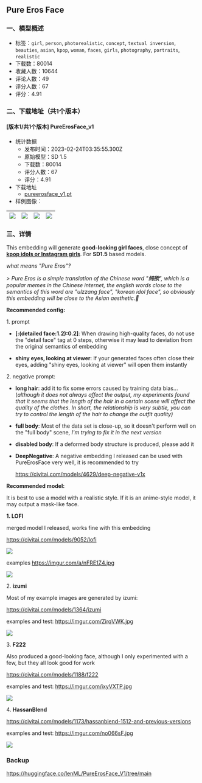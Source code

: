 ## Pure Eros Face
### 一、模型概述

- 标签：`girl`, `person`, `photorealistic`, `concept`, `textual inversion`, `beauties`, `asian`, `kpop`, `woman`, `faces`, `girls`, `photography`, `portraits`, `realistic`
- 下载数：80014
- 收藏人数：10644
- 评论人数：49
- 评分人数：67
- 评分：4.91

### 二、下载地址（共1个版本）

#### [版本1/共1个版本] PureErosFace_v1

- 统计数据
  - 发布时间：2023-02-24T03:35:55.300Z
  - 原始模型：SD 1.5
  - 下载数：80014
  - 评分人数：67
  - 评分：4.91
- 下载地址
  - [pureerosface_v1.pt](https://civitai.com/api/download/models/5119)
- 样例图像：

| <img src="https://image.civitai.com/xG1nkqKTMzGDvpLrqFT7WA/9fbf8bf0-aad7-4360-eeb0-3e2e09628900/width=450/110973.jpeg" /> | <img src="https://image.civitai.com/xG1nkqKTMzGDvpLrqFT7WA/fbd0cb59-8730-4a2f-120f-3a0f06e1e000/width=450/39166.jpeg" /> | <img src="https://image.civitai.com/xG1nkqKTMzGDvpLrqFT7WA/bde04434-d879-4f9f-63e7-e7f125b63e00/width=450/38248.jpeg" /> | <img src="https://image.civitai.com/xG1nkqKTMzGDvpLrqFT7WA/e8409490-308a-4a19-8d6b-e987574e9000/width=450/38241.jpeg" /> |
| ---- | ---- | ---- | ---- |


### 三、详情
<p>This embedding will generate <strong>good-looking girl faces</strong>, close concept of <strong><u>kpop idols or Instagram girls</u></strong>. For <strong>SD1.5</strong> based models.</p><p></p><p><em>what means "Pure Eros"?</em></p><p><em>&gt; Pure Eros is a simple translation of the Chinese word "</em><strong><em>纯欲</em></strong><em>", which is a popular memes in the Chinese internet, the english words close to the semantics of this word are "ulzzang face", "korean idol face", so obviously this embedding will be close to the Asian aesthetic.🤗</em></p><p></p><p><strong>Recommended config:</strong></p><p>1. prompt</p><ul><li><p><strong>[:(detailed face:1.2):0.2]</strong>: When drawing high-quality faces, do not use the "detail face" tag at 0 steps, otherwise it may lead to deviation from the original semantics of embedding</p></li><li><p><strong>shiny eyes, looking at viewer</strong>: If your generated faces often close their eyes, adding "shiny eyes, looking at viewer" will open them instantly</p></li></ul><p>2. negative prompt:</p><ul><li><p><strong>long hair</strong>: add it to fix some errors caused by training data bias...(<em>although it does not always affect the output, my experiments found that it seems that the length of the hair in a certain scene will affect the quality of the clothes. In short, the relationship is very subtle, you can try to control the length of the hair to change the outfit quality)</em></p></li><li><p><strong>full body</strong>: Most of the data set is close-up, so it doesn't perform well on the "full body" scene, <em>I'm trying to fix it in the next version</em></p></li><li><p><strong>disabled body</strong>: If a deformed body structure is produced, please add it</p></li><li><p><strong>DeepNegative</strong>: A negative embedding I released can be used with PureErosFace very well, it is recommended to try</p><p><a target="_blank" rel="ugc" href="https://civitai.com/models/4629/deep-negative-v1x">https://civitai.com/models/4629/deep-negative-v1x</a></p></li></ul><p></p><p></p><p><strong>Recommended model:</strong></p><p>It is best to use a model with a realistic style. If it is an anime-style model, it may output a mask-like face.</p><p></p><p><strong>1. LOFI</strong></p><p>merged model I released, works fine with this embedding</p><p><a target="_blank" rel="ugc" href="https://civitai.com/models/9052/lofi">https://civitai.com/models/9052/lofi</a></p><img src="https://imagecache.civitai.com/xG1nkqKTMzGDvpLrqFT7WA/8e1c68da-4e15-49bf-0090-25a89a438800/width=525" /><p></p><p>examples <a target="_blank" rel="ugc" href="https://imgur.com/a/nFRE1Z4.jpg">https://imgur.com/a/nFRE1Z4.jpg</a></p><img src="https://imagecache.civitai.com/xG1nkqKTMzGDvpLrqFT7WA/29349082-39d2-45bf-4221-b49134ba3000/width=525" /><p></p><p>2. <strong>izumi</strong></p><p>Most of my example images are generated by izumi:</p><p><a target="_blank" rel="ugc" href="https://civitai.com/models/1364/izumi">https://civitai.com/models/1364/izumi</a></p><p></p><p>examples and test: <a target="_blank" rel="ugc" href="https://imgur.com/ZirqVWK.jpg">https://imgur.com/ZirqVWK.jpg</a></p><img src="https://imagecache.civitai.com/xG1nkqKTMzGDvpLrqFT7WA/9c53760b-fce1-4c3a-0339-d7f393e0d800/width=525" /><p></p><p>3. <strong>F222</strong></p><p>Also produced a good-looking face, although I only experimented with a few, but they all look good for work</p><p><a target="_blank" rel="ugc" href="https://civitai.com/models/1188/f222">https://civitai.com/models/1188/f222</a></p><p></p><p>examples and test: <a target="_blank" rel="ugc" href="https://imgur.com/ixyVXTP.jpg">https://imgur.com/ixyVXTP.jpg</a></p><img src="https://imagecache.civitai.com/xG1nkqKTMzGDvpLrqFT7WA/711d2fde-6c76-4702-b392-23f79d1ebe00/width=525" /><p></p><p>4. <strong>HassanBlend</strong></p><p><a target="_blank" rel="ugc" href="https://civitai.com/models/1173/hassanblend-1512-and-previous-versions">https://civitai.com/models/1173/hassanblend-1512-and-previous-versions</a></p><p></p><p>examples and test: <a target="_blank" rel="ugc" href="https://imgur.com/no066sF.jpg">https://imgur.com/no066sF.jpg</a></p><img src="https://imagecache.civitai.com/xG1nkqKTMzGDvpLrqFT7WA/885d0191-ba9f-4001-7693-6e56ff3adc00/width=525" /><p></p><p></p><h3 id="heading-93">Backup</h3><p><a target="_blank" rel="ugc" href="https://huggingface.co/lenML/PureErosFace_V1/tree/main">https://huggingface.co/lenML/PureErosFace_V1/tree/main</a></p>
